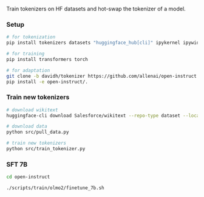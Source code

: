 Train tokenizers on HF datasets and hot-swap the tokenizer of a model.

### Setup

```sh
# for tokenization
pip install tokenizers datasets "huggingface_hub[cli]" ipykernel ipywidgets pandas pyarrow

# for training
pip install transformers torch

# for adaptation
git clone -b davidh/tokenizer https://github.com/allenai/open-instruct
pip install -e open-instruct/.
```

### Train new tokenizers
```sh
# download wikitext
huggingface-cli download Salesforce/wikitext --repo-type dataset --local-dir wikitext/

# download data
python src/pull_data.py

# train new tokenizers
python src/train_tokenizer.py
```

### SFT 7B

```sh
cd open-instruct

./scripts/train/olmo2/finetune_7b.sh
```